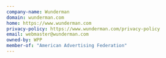 ```yaml
---
company-name: Wunderman
domain: wunderman.com
home: https://www.wunderman.com
privacy-policy: https://www.wunderman.com/privacy-policy
email: webmaster@wunderman.com
owned-by: WPP
member-of: "American Advertising Federation"
---
```




